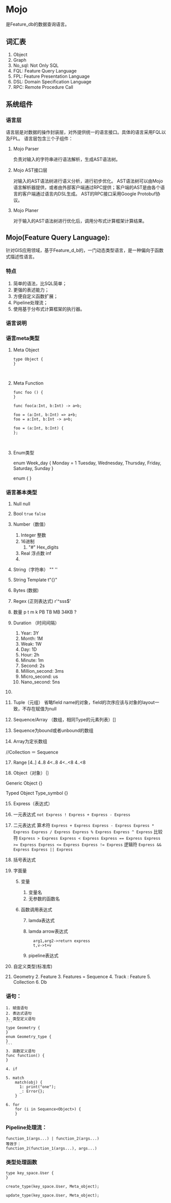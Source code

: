 # Mojo

是Feature_db的数据查询语言。

## 词汇表
1. Object
2. Graph
3. No_sql: Not Only SQL
4. FQL: Feature Query Language
5. FPL: Feature Presentation Language
6. DSL: Domain Specification Language
7. RPC: Remote Procedure Call

## 系统组件

### 语言层
语言层是对数据的操作封装层，对外提供统一的语言接口。具体的语言采用FQL以及FPL。
语言层包含三个子组件：
1. Mojo Parser

    负责对输入的字符串进行语法解析，生成AST语法树。

2. Mojo AST接口层

    对输入的AST语法树进行语义分析，进行初步优化。
    AST语法树可以由Mojo语言解析器提供，或者由外部客户端通过RPC提供；客户端的AST是由各个语言的客户端通过语言内DSL生成。
    AST的RPC接口采用Google Protobuf协议。

3. Mojo Planer

    对于输入的AST语法树进行优化后，调用分布式计算框架计算结果。


## Mojo(Feature Query Language):

针对GIS应用领域，基于Feature_d_b的，一门动态类型语言，是一种偏向于函数式描述性语言。

### 特点
1. 简单的语法，比SQL简单；
2. 更强的表述能力；
3. 方便自定义函数扩展；
4. Pipeline处理流；
5. 使用基于分布式计算框架的执行器。

### 语言说明

### 语言meta类型

1. Meta Object

   ```
   type Object {
   }
   ```

   ​

2. Meta Function

   ```
   func foo () {
   }

   func foo(a:Int, b:Int) -> a+b;

   foo = (a:Int, b:Int) => a+b;
   foo = a:Int, b:Int -> a+b;

   foo = (a:Int, b:Int) {
   };
   ```

   ​

3. Enum类型

   	enum Week_day {
   	  	Monday = 1
   		Tuesday,
   		Wednesday,
   		Thursday,
   		Friday,
   		Saturday,
   		Sunday
   	}

   	enum {
   	}
   ​

### 语言基本类型

1. Null
   null

2. Bool
    `true`
   `false`

3. Number（数值）
   1. Integer 整数
   2. 16进制
      1. "#" Hex_digits
   3. Real 浮点数
      inf
   4. ​

4. String（字符串） "" ''

5. String Template  t"{}"

6. Bytes (数据)

7. Regex (正则表达式) r'^sss$'

8. 数量   p t m k  PB TB MB 34KB ?

9. Duration （时间间隔）
   1. Year: 3Y
   2. Month: 1M
   3. Weak: 1W
   4. Day: 1D
   5. Hour: 2h
   6. Minute: 1m
   7. Second: 2s
   8. Million_second: 3ms
   9. Micro_second: us
   10. Nano_second: 5ns

10. ​
11. Tuple（元组）
   省略field name的对象，field的次序应该与对象的layout一致，不存在赋值为null

12. Sequence/Array （数组，相同Type的元素列表）[]

13. Sequence为bound或者unbound的数组

14. Array为定长数组

   //Collection ＝ Sequence<Any>

17. Range
    [4..]
    4..8
    4<..8
    4<..<8
    4..<8

18. Object（对象）｛｝

   Generic Object
   {}

   Typed Object
   Type_symbol {}

15.    Express（表达式）
16.    一元表达式
                  ```
                  not Express
                 	! Express
                  + Express
                 	- Express
                  ```
17.    二元表达式
                  算术符
               ```
               		Express + Express
               		Express - Express
               		Express * Express
               		Express / Express
               		Express % Express
               		Express ^ Express
               ```
               比较符
               ```
               		Express > Express
               		Express < Express
               		Express == Express
               		Express >= Express
               		Express <= Express
               		Express != Express
               ```
               逻辑符
               ```
               		Express && Express
               		Express || Express
               ```

18.    括号表达式

19.    字面量

       5.    变量
             1. 变量名
             2. 无参数的函数名

       6.    函数调用表达式

             7.   lamda表达式

             8.   lamda arrow表达式

                        arg1,arg2->return express
                        t,v->t+v

             9.   pipeline表达式

20.    自定义类型(标准库)
21.    Geometry
               2. Feature
               3. Features = Sequence<Feature>
               4. Track : Feature
               5. Collection
               6. Db

### 语句：
	1. 赋值语句
	2. 表达式语句
	3. 类型定义语句
	​```
	type Geometry {
	}
	enum Geometry_type {
	}
	​```
	3. 函数定义语句
	func function() {
	}

	4. if

	5. match
		match(obj) {
	      1: print("one");
	      _: Error{};
		}

	6. for
		for (i in Sequence<Object>) {
		}

### Pipeline处理流：

```
function_1(args...) | function_2(args...)
等效于：
function_2(function_1(args...), args...)
```



### 类型处理函数
```
type key_space.User {
}

create_type(key_space.User, Meta_object);
```

```
update_type(key_space.User, Meta_object);
```
